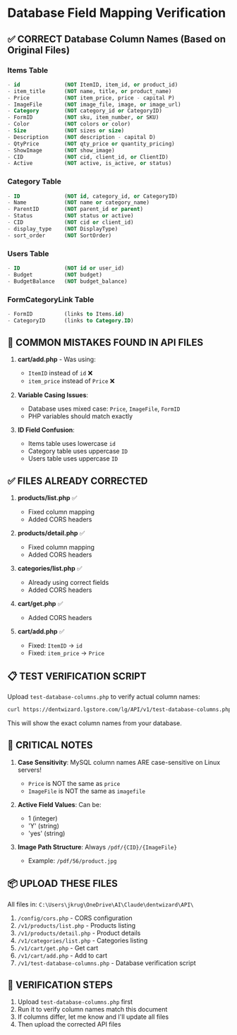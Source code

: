 # Database Field Mapping Verification

## ✅ CORRECT Database Column Names (Based on Original Files)

### Items Table
```sql
- id              (NOT ItemID, item_id, or product_id)
- item_title      (NOT name, title, or product_name) 
- Price           (NOT item_price, price - capital P)
- ImageFile       (NOT image_file, image, or image_url)
- Category        (NOT category_id or CategoryID)
- FormID          (NOT sku, item_number, or SKU)
- Color           (NOT colors or color)
- Size            (NOT sizes or size)
- Description     (NOT description - capital D)
- QtyPrice        (NOT qty_price or quantity_pricing)
- ShowImage       (NOT show_image)
- CID             (NOT cid, client_id, or ClientID)
- Active          (NOT active, is_active, or status)
```

### Category Table
```sql
- ID              (NOT id, category_id, or CategoryID)
- Name            (NOT name or category_name)
- ParentID        (NOT parent_id or parent)
- Status          (NOT status or active)
- CID             (NOT cid or client_id)
- display_type    (NOT DisplayType)
- sort_order      (NOT SortOrder)
```

### Users Table
```sql
- ID              (NOT id or user_id)
- Budget          (NOT budget)
- BudgetBalance   (NOT budget_balance)
```

### FormCategoryLink Table
```sql
- FormID          (links to Items.id)
- CategoryID      (links to Category.ID)
```

## 🔴 COMMON MISTAKES FOUND IN API FILES

1. **cart/add.php** - Was using:
   - `ItemID` instead of `id` ❌
   - `item_price` instead of `Price` ❌

2. **Variable Casing Issues**:
   - Database uses mixed case: `Price`, `ImageFile`, `FormID`
   - PHP variables should match exactly

3. **ID Field Confusion**:
   - Items table uses lowercase `id`
   - Category table uses uppercase `ID`
   - Users table uses uppercase `ID`

## ✅ FILES ALREADY CORRECTED

1. **products/list.php** ✅
   - Fixed column mapping
   - Added CORS headers

2. **products/detail.php** ✅
   - Fixed column mapping
   - Added CORS headers

3. **categories/list.php** ✅
   - Already using correct fields
   - Added CORS headers

4. **cart/get.php** ✅
   - Added CORS headers

5. **cart/add.php** ✅
   - Fixed: `ItemID` → `id`
   - Fixed: `item_price` → `Price`

## 📋 TEST VERIFICATION SCRIPT

Upload `test-database-columns.php` to verify actual column names:
```bash
curl https://dentwizard.lgstore.com/lg/API/v1/test-database-columns.php
```

This will show the exact column names from your database.

## 🚨 CRITICAL NOTES

1. **Case Sensitivity**: MySQL column names ARE case-sensitive on Linux servers!
   - `Price` is NOT the same as `price`
   - `ImageFile` is NOT the same as `imagefile`

2. **Active Field Values**: Can be:
   - 1 (integer)
   - 'Y' (string)
   - 'yes' (string)

3. **Image Path Structure**: Always `/pdf/{CID}/{ImageFile}`
   - Example: `/pdf/56/product.jpg`

## 📦 UPLOAD THESE FILES

All files in: `C:\Users\jkrug\OneDrive\AI\Claude\dentwizard\API\`

1. `/config/cors.php` - CORS configuration
2. `/v1/products/list.php` - Products listing
3. `/v1/products/detail.php` - Product details
4. `/v1/categories/list.php` - Categories listing
5. `/v1/cart/get.php` - Get cart
6. `/v1/cart/add.php` - Add to cart
7. `/v1/test-database-columns.php` - Database verification script

## 🧪 VERIFICATION STEPS

1. Upload `test-database-columns.php` first
2. Run it to verify column names match this document
3. If columns differ, let me know and I'll update all files
4. Then upload the corrected API files